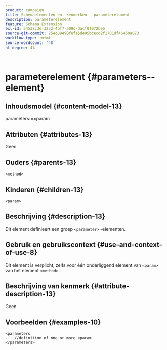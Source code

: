 ```yaml
---
product: campaign
title: Schemaelementen en -kenmerken - parameterelement
description: parameterelement
feature: Schema Extension
exl-id: 54538c3e-3232-4bf7-a09c-dacf0f072be5
source-git-commit: 254c89490fefa5d405bcecd2f1781df46450a873
workflow-type: tm+mt
source-wordcount: '48'
ht-degree: 4%

---
```


# parameterelement {#parameters--element}


## Inhoudsmodel {#content-model-13}

parameters:==param

## Attributen {#attributes-13}

Geen

## Ouders {#parents-13}

`<method>`

## Kinderen {#children-13}

`<param>`

## Beschrijving {#description-13}

Dit element definieert een groep `<parameter>` -elementen.

## Gebruik en gebruikscontext {#use-and-context-of-use-8}

Dit element is verplicht, zelfs voor één onderliggend element van `<param>` van het element `<method>` .

## Beschrijving van kenmerk {#attribute-description-13}

Geen

## Voorbeelden {#examples-10}

```
<parameters
... //definition of one or more <param
</parameters>
```
